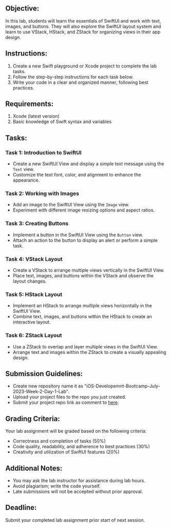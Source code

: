## Objective:

In this lab, students will learn the essentials of SwiftUI and work with text, images, and buttons. They will also explore the SwiftUI layout system and learn to use VStack, HStack, and ZStack for organizing views in their app design.

## Instructions:

1. Create a new Swift playground or Xcode project to complete the lab tasks.
2. Follow the step-by-step instructions for each task below.
3. Write your code in a clear and organized manner, following best practices.

## Requirements:

1. Xcode (latest version)
2. Basic knowledge of Swift syntax and variables

## Tasks:

### Task 1: Introduction to SwiftUI

- Create a new SwiftUI View and display a simple text message using the `Text` view.
- Customize the text font, color, and alignment to enhance the appearance.

### Task 2: Working with Images

- Add an image to the SwiftUI View using the `Image` view.
- Experiment with different image resizing options and aspect ratios.

### Task 3: Creating Buttons

- Implement a button in the SwiftUI View using the `Button` view.
- Attach an action to the button to display an alert or perform a simple task.

### Task 4: VStack Layout

- Create a VStack to arrange multiple views vertically in the SwiftUI View.
- Place text, images, and buttons within the VStack and observe the layout changes.

### Task 5: HStack Layout

- Implement an HStack to arrange multiple views horizontally in the SwiftUI View.
- Combine text, images, and buttons within the HStack to create an interactive layout.

### Task 6: ZStack Layout

- Use a ZStack to overlap and layer multiple views in the SwiftUI View.
- Arrange text and images within the ZStack to create a visually appealing design.

## Submission Guidelines:

- Create new repository name it as "iOS-Developemnt-Bootcamp-July-2023-Week-2-Day-1-Lab".
- Upload your project files to the repo you just created.
- Submit your project repo link as comment to [here](https://github.com/learning-bootcamps/iOS-Development-Bootcamp-July-2023/issues/11).

## Grading Criteria:

Your lab assignment will be graded based on the following criteria:

- Correctness and completion of tasks (50%)
- Code quality, readability, and adherence to best practices (30%)
- Creativity and utilization of SwiftUI features (20%)

## Additional Notes:

- You may ask the lab instructor for assistance during lab hours.
- Avoid plagiarism; write the code yourself.
- Late submissions will not be accepted without prior approval.

## Deadline:

Submit your completed lab assignment prior start of next session.

